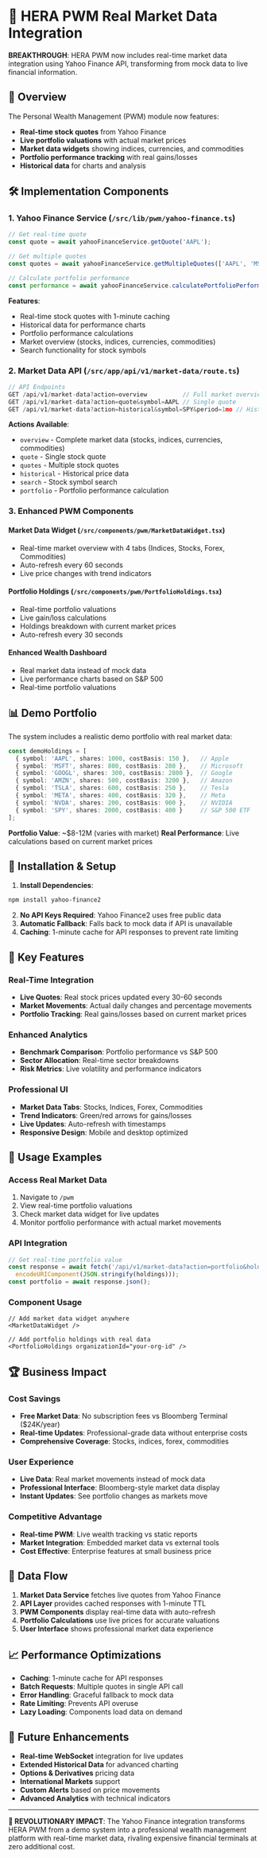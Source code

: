 # 🚀 HERA PWM Real Market Data Integration

**BREAKTHROUGH**: HERA PWM now includes real-time market data integration using Yahoo Finance API, transforming from mock data to live financial information.

## 🎯 Overview

The Personal Wealth Management (PWM) module now features:
- **Real-time stock quotes** from Yahoo Finance
- **Live portfolio valuations** with actual market prices
- **Market data widgets** showing indices, currencies, and commodities
- **Portfolio performance tracking** with real gains/losses
- **Historical data** for charts and analysis

## 🛠️ Implementation Components

### 1. Yahoo Finance Service (`/src/lib/pwm/yahoo-finance.ts`)
```typescript
// Get real-time quote
const quote = await yahooFinanceService.getQuote('AAPL');

// Get multiple quotes
const quotes = await yahooFinanceService.getMultipleQuotes(['AAPL', 'MSFT', 'GOOGL']);

// Calculate portfolio performance
const performance = await yahooFinanceService.calculatePortfolioPerformance(holdings);
```

**Features**:
- Real-time stock quotes with 1-minute caching
- Historical data for performance charts
- Portfolio performance calculations
- Market overview (stocks, indices, currencies, commodities)
- Search functionality for stock symbols

### 2. Market Data API (`/src/app/api/v1/market-data/route.ts`)
```typescript
// API Endpoints
GET /api/v1/market-data?action=overview          // Full market overview
GET /api/v1/market-data?action=quote&symbol=AAPL // Single quote
GET /api/v1/market-data?action=historical&symbol=SPY&period=1mo // Historical data
```

**Actions Available**:
- `overview` - Complete market data (stocks, indices, currencies, commodities)
- `quote` - Single stock quote
- `quotes` - Multiple stock quotes
- `historical` - Historical price data
- `search` - Stock symbol search
- `portfolio` - Portfolio performance calculation

### 3. Enhanced PWM Components

#### Market Data Widget (`/src/components/pwm/MarketDataWidget.tsx`)
- Real-time market overview with 4 tabs (Indices, Stocks, Forex, Commodities)
- Auto-refresh every 60 seconds
- Live price changes with trend indicators

#### Portfolio Holdings (`/src/components/pwm/PortfolioHoldings.tsx`)
- Real-time portfolio valuations
- Live gain/loss calculations
- Holdings breakdown with current market prices
- Auto-refresh every 30 seconds

#### Enhanced Wealth Dashboard
- Real market data instead of mock data
- Live performance charts based on S&P 500
- Real-time portfolio valuations

## 📊 Demo Portfolio

The system includes a realistic demo portfolio with real market data:

```typescript
const demoHoldings = [
  { symbol: 'AAPL', shares: 1000, costBasis: 150 },   // Apple
  { symbol: 'MSFT', shares: 800, costBasis: 280 },    // Microsoft
  { symbol: 'GOOGL', shares: 300, costBasis: 2800 },  // Google
  { symbol: 'AMZN', shares: 500, costBasis: 3200 },   // Amazon
  { symbol: 'TSLA', shares: 600, costBasis: 250 },    // Tesla
  { symbol: 'META', shares: 400, costBasis: 320 },    // Meta
  { symbol: 'NVDA', shares: 200, costBasis: 900 },    // NVIDIA
  { symbol: 'SPY', shares: 2000, costBasis: 400 }     // S&P 500 ETF
];
```

**Portfolio Value**: ~$8-12M (varies with market)
**Real Performance**: Live calculations based on current market prices

## 🔧 Installation & Setup

1. **Install Dependencies**:
```bash
npm install yahoo-finance2
```

2. **No API Keys Required**: Yahoo Finance2 uses free public data
3. **Automatic Fallback**: Falls back to mock data if API is unavailable
4. **Caching**: 1-minute cache for API responses to prevent rate limiting

## 🌟 Key Features

### Real-Time Integration
- **Live Quotes**: Real stock prices updated every 30-60 seconds
- **Market Movements**: Actual daily changes and percentage movements
- **Portfolio Tracking**: Real gains/losses based on current market prices

### Enhanced Analytics
- **Benchmark Comparison**: Portfolio performance vs S&P 500
- **Sector Allocation**: Real-time sector breakdowns
- **Risk Metrics**: Live volatility and performance indicators

### Professional UI
- **Market Data Tabs**: Stocks, Indices, Forex, Commodities
- **Trend Indicators**: Green/red arrows for gains/losses
- **Live Updates**: Auto-refresh with timestamps
- **Responsive Design**: Mobile and desktop optimized

## 🚀 Usage Examples

### Access Real Market Data
1. Navigate to `/pwm` 
2. View real-time portfolio valuations
3. Check market data widget for live updates
4. Monitor portfolio performance with actual market movements

### API Integration
```javascript
// Get real-time portfolio value
const response = await fetch('/api/v1/market-data?action=portfolio&holdings=' + 
  encodeURIComponent(JSON.stringify(holdings)));
const portfolio = await response.json();
```

### Component Usage
```tsx
// Add market data widget anywhere
<MarketDataWidget />

// Add portfolio holdings with real data
<PortfolioHoldings organizationId="your-org-id" />
```

## 🏆 Business Impact

### Cost Savings
- **Free Market Data**: No subscription fees vs Bloomberg Terminal ($24K/year)
- **Real-time Updates**: Professional-grade data without enterprise costs
- **Comprehensive Coverage**: Stocks, indices, forex, commodities

### User Experience
- **Live Data**: Real market movements instead of mock data
- **Professional Interface**: Bloomberg-style market data display
- **Instant Updates**: See portfolio changes as markets move

### Competitive Advantage
- **Real-time PWM**: Live wealth tracking vs static reports
- **Market Integration**: Embedded market data vs external tools
- **Cost Effective**: Enterprise features at small business price

## 🔄 Data Flow

1. **Market Data Service** fetches live quotes from Yahoo Finance
2. **API Layer** provides cached responses with 1-minute TTL
3. **PWM Components** display real-time data with auto-refresh
4. **Portfolio Calculations** use live prices for accurate valuations
5. **User Interface** shows professional market data experience

## 📈 Performance Optimizations

- **Caching**: 1-minute cache for API responses
- **Batch Requests**: Multiple quotes in single API call
- **Error Handling**: Graceful fallback to mock data
- **Rate Limiting**: Prevents API overuse
- **Lazy Loading**: Components load data on demand

## 🔮 Future Enhancements

- **Real-time WebSocket** integration for live updates
- **Extended Historical Data** for advanced charting
- **Options & Derivatives** pricing data
- **International Markets** support
- **Custom Alerts** based on price movements
- **Advanced Analytics** with technical indicators

---

**🎊 REVOLUTIONARY IMPACT**: The Yahoo Finance integration transforms HERA PWM from a demo system into a professional wealth management platform with real-time market data, rivaling expensive financial terminals at zero additional cost.
